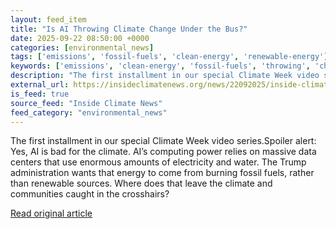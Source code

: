 ```yaml
---
layout: feed_item
title: "Is AI Throwing Climate Change Under the Bus?"
date: 2025-09-22 08:50:00 +0000
categories: [environmental_news]
tags: ['emissions', 'fossil-fuels', 'clean-energy', 'renewable-energy']
keywords: ['emissions', 'clean-energy', 'fossil-fuels', 'throwing', 'change', 'climate', 'renewable-energy']
description: "The first installment in our special Climate Week video series"
external_url: https://insideclimatenews.org/news/22092025/inside-climate-talks-ai-data-centers-energy/
is_feed: true
source_feed: "Inside Climate News"
feed_category: "environmental_news"
---
```


The first installment in our special Climate Week video series.Spoiler alert: Yes, AI is bad for the climate. AI’s computing power relies on massive data centers that use enormous amounts of electricity and water. The Trump administration wants that energy to come from burning fossil fuels, rather than renewable sources. Where does that leave the climate and communities caught in the crosshairs?

[Read original article](https://insideclimatenews.org/news/22092025/inside-climate-talks-ai-data-centers-energy/)
